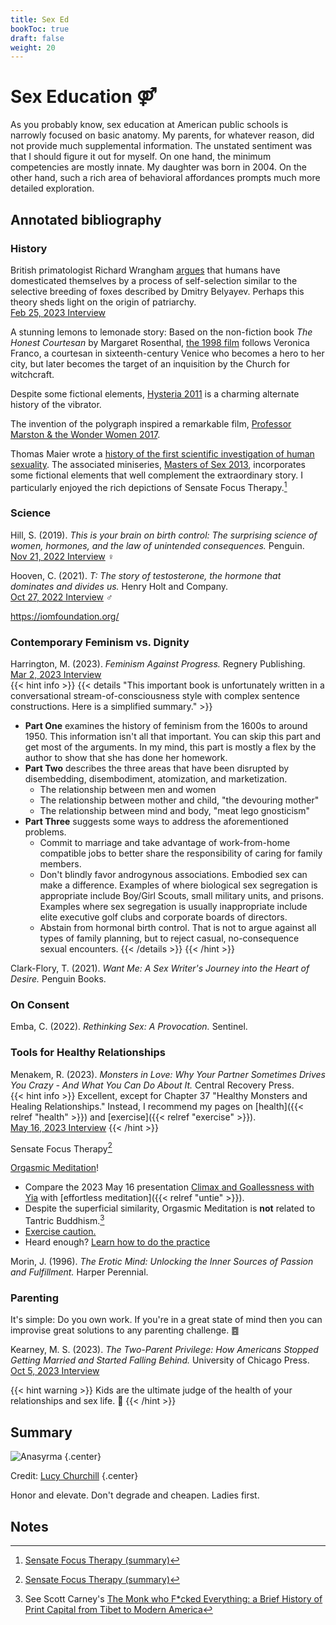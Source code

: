 ```yaml
---
title: Sex Ed
bookToc: true
draft: false
weight: 20
---
```


# Sex Education ⚤

As you probably know, sex education at American public schools is
narrowly focused on basic anatomy. My parents, for whatever reason,
did not provide much supplemental information. The unstated sentiment was
that I should figure it out for myself. On one hand, the minimum
competencies are mostly innate. My daughter was born in 2004. On the
other hand, such a rich area of behavioral affordances prompts much
more detailed exploration.

## Annotated bibliography

### History

British primatologist Richard Wrangham [argues](https://en.wikipedia.org/wiki/The_Goodness_Paradox) that humans have domesticated themselves by a process of self-selection similar to the selective breeding of foxes described by Dmitry Belyayev. Perhaps this theory sheds light on the origin of patriarchy.  
[Feb 25, 2023 Interview](https://www.youtube.com/watch?v=0RhJNhRAugg)

A stunning lemons to lemonade story:
Based on the non-fiction book *The Honest Courtesan* by Margaret Rosenthal, [the 1998 film](https://en.wikipedia.org/wiki/Dangerous_Beauty) follows Veronica Franco, a courtesan in sixteenth-century Venice who becomes a hero to her city, but later becomes the target of an inquisition by the Church for witchcraft.

Despite some fictional elements,
[Hysteria 2011](https://en.wikipedia.org/wiki/Hysteria_(2011_film)) is a charming
alternate history of the vibrator.

The invention of the polygraph inspired a remarkable film, [Professor Marston & the Wonder Women 2017](https://en.wikipedia.org/wiki/Professor_Marston_and_the_Wonder_Women).

Thomas Maier wrote a [history of the first scientific investigation of human sexuality](https://www.basicbooks.com/titles/thomas-maier/masters-of-sex/9780465079995/). The associated miniseries, [Masters of Sex 2013](https://en.wikipedia.org/wiki/Masters_of_Sex), incorporates some fictional elements that well complement the extraordinary story. I particularly enjoyed the rich depictions of Sensate Focus Therapy.[^masters1994]

### Science

Hill, S. (2019). *This is your brain on birth control: The surprising science of women, hormones, and the law of unintended consequences.* Penguin.  
[Nov 21, 2022 Interview](https://www.youtube.com/watch?v=xpoUl1MzTq4) ♀

Hooven, C. (2021). *T: The story of testosterone, the hormone that dominates and divides us.* Henry Holt and Company.  
[Oct 27, 2022 Interview](https://www.youtube.com/watch?v=_Q14k3yZ2EU) ♂

https://iomfoundation.org/

### Contemporary Feminism vs. Dignity

Harrington, M. (2023). *Feminism Against Progress.* Regnery Publishing.  
[Mar 2, 2023 Interview](https://www.youtube.com/watch?v=8-pTX3X4yVE)  
{{< hint info >}}
{{< details "This important book is unfortunately written in a conversational stream-of-consciousness style with complex sentence constructions. Here is a simplified summary." >}}
- **Part One** examines the history of feminism from the 1600s to around 1950. This information isn't all that important. You can skip this part and get most of the arguments. In my mind, this part is mostly a flex by the author to show that she has done her homework.
- **Part Two** describes the three areas that have been disrupted by disembedding, disembodiment, atomization, and marketization.
  - The relationship between men and women
  - The relationship between mother and child, "the devouring mother"
  - The relationship between mind and body, "meat lego gnosticism"
- **Part Three** suggests some ways to address the aforementioned problems.
  - Commit to marriage and take advantage of work-from-home compatible jobs to better share the responsibility of caring for family members.
  - Don't blindly favor androgynous associations. Embodied sex can make a difference. Examples of where biological sex segregation is appropriate include Boy/Girl Scouts, small military units, and prisons. Examples where sex segregation is usually inappropriate include elite executive golf clubs and corporate boards of directors.
  - Abstain from hormonal birth control. That is not to argue against all types of family planning, but to reject casual, no-consequence sexual encounters.
{{< /details >}}
{{< /hint >}}

Clark-Flory, T. (2021). *Want Me: A Sex Writer's Journey into the Heart of Desire.* Penguin Books.

### On Consent

Emba, C. (2022). *Rethinking Sex: A Provocation.* Sentinel.

### Tools for Healthy Relationships

Menakem, R. (2023). *Monsters in Love: Why Your Partner Sometimes Drives You Crazy - And What You Can Do About It.* Central Recovery Press.  
{{< hint info >}}
Excellent, except for Chapter 37 "Healthy Monsters and Healing Relationships." Instead, I recommend my pages on [health]({{< relref "health" >}}) and [exercise]({{< relref "exercise" >}}).  
[May 16, 2023 Interview](https://www.theverifiedpodcast.com/resmaa-menakem-speaks-on-couples-in-conflict-new-book-monsters-in-love-more/)
{{< /hint >}}

Sensate Focus Therapy[^masters1994]

[Orgasmic Meditation](https://onetaste.us/)!
- Compare the 2023 May 16 presentation [Climax and Goallessness with Yia](https://om.instituteofom.com/live_events/climax-and-goallessness-with-yia/replay) with [effortless meditation]({{< relref "untie" >}}).
- Despite the superficial similarity, Orgasmic Meditation is **not** related to Tantric Buddhism.[^not-tantra]
- [Exercise caution.](https://www.justice.gov/usao-edny/pr/onetaste-founder-and-former-head-sales-indicted-forced-labor-conspiracy)
- Heard enough? [Learn how to do the practice](https://om.instituteofom.com/)

Morin, J. (1996). *The Erotic Mind: Unlocking the Inner Sources of Passion and Fulfillment.* Harper Perennial.

### Parenting

It's simple: Do you own work. If you're in a great state of mind then you can improvise great solutions to any parenting challenge. ䷤

Kearney, M. S. (2023). *The Two-Parent Privilege: How Americans Stopped Getting Married and Started Falling Behind.* University of Chicago Press.  
[Oct 5, 2023 Interview](https://www.youtube.com/watch?v=JRjMnH-4cYo)

{{< hint warning >}}
Kids are the ultimate judge of the health of your relationships and sex life. 🚸
{{< /hint >}}

## Summary

![Anasyrma](anasyrma.webp)
{.center}

Credit: [Lucy Churchill](https://www.lucychurchill.com/product/anasyrma-vulval-madonna/)
{.center}

Honor and elevate. Don't degrade and cheapen. Ladies first.

## Notes

[^not-tantra]: See Scott Carney's [The Monk who F*cked Everything: a Brief History of Print Capital from Tibet to Modern America](https://www.youtube.com/watch?v=ixbxWHuawXo)

[^masters1994]: [Sensate Focus Therapy (summary)](https://health.cornell.edu/sites/health/files/pdf-library/sensate-focus.pdf)
